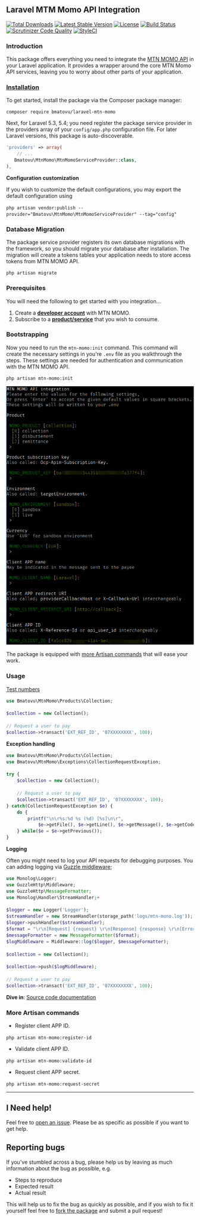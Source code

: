 ## Laravel MTM Momo API Integration

[![Total Downloads](https://poser.pugx.org/bmatovu/laravel-mtn-momo/downloads)](https://packagist.org/packages/bmatovu/laravel-mtn-momo)
[![Latest Stable Version](https://poser.pugx.org/bmatovu/laravel-mtn-momo/v/stable)](https://packagist.org/packages/bmatovu/laravel-mtn-momo)
[![License](https://poser.pugx.org/bmatovu/laravel-mtn-momo/license)](https://packagist.org/packages/bmatovu/laravel-mtn-momo)
[![Build Status](https://travis-ci.org/mtvbrianking/laravel-mtn-momo.svg?branch=master)](https://travis-ci.org/mtvbrianking/laravel-mtn-momo)
[![Scrutinizer Code Quality](https://scrutinizer-ci.com/g/mtvbrianking/laravel-mtn-momo/badges/quality-score.png?b=master)](https://scrutinizer-ci.com/g/mtvbrianking/laravel-mtn-momo/?branch=master)
[![StyleCI](https://github.styleci.io/repos/175959117/shield?branch=master)](https://github.styleci.io/repos/175959117)

### Introduction

This package offers everything you need to integrate the [MTN MOMO API](https://momodeveloper.mtn.com) in your Laravel application. It provides a wrapper around the core MTN Momo API services, leaving you to worry about other parts of your application.

### [Installation](https://packagist.org/packages/bmatovu/laravel-mtn-momo)

To get started, install the package via the Composer package manager:

```
composer require bmatovu/laravel-mtn-momo
```

Next, for Laravel 5.3, 5.4; you need register the package service provider in the providers array of your `config/app.php` configuration file. For later Laravel versions, this package is auto-discoverable.

```php
'providers' => array(
    // ...
   Bmatovu\MtnMomo\MtnMomoServiceProvider::class,
),
```

**Configuration customization**

If you wish to customize the default configurations, you  may export the default configuration using

`php artisan vendor:publish --provider="Bmatovu\MtnMomo\MtnMomoServiceProvider" --tag="config"`

### Database Migration

The package service provider registers its own database migrations with the framework, so you should migrate your database after installation. The migration will create a tokens tables your application needs to store access tokens from MTN MOMO API.

```
php artisan migrate
```

### Prerequisites

You will need the following to get started with you integration...

1. Create a [**developer account**](https://momodeveloper.mtn.com/signup) with MTN MOMO.
2. Subscribe to a [**product/service**](https://momodeveloper.mtn.com/products) that you wish to consume.

### Bootstrapping

Now you need to run the `mtn-momo:init` command. This command will create the necessary settings in you're `.env` file as you walkthrough the steps. These settings are needed for authentication and communication with the MTN MOMO API.

```
php artisan mtn-momo:init
```

![screenshot](screenshot.png)

The package is equipped with [more Artisan commands](#more-artisan-commands) that will ease your work.

### Usage

[Test numbers](https://momodeveloper.mtn.com/api-documentation/testing/#testing)

```php
use Bmatovu\MtnMomo\Products\Collection;

$collection = new Collection();

// Request a user to pay
$collection->transact('EXT_REF_ID', '07XXXXXXXX', 100);
```

**Exception handling**

```php
use Bmatovu\MtnMomo\Products\Collection;
use Bmatovu\MtnMomo\Exceptions\CollectionRequestException;

try {
    $collection = new Collection();
    
    // Request a user to pay
    $collection->transact('EXT_REF_ID', '07XXXXXXXX', 100);
} catch(CollectionRequestException $e) {
    do {
        printf("\n\r%s:%d %s (%d) [%s]\n\r", 
            $e->getFile(), $e->getLine(), $e->getMessage(), $e->getCode(), get_class($e));
    } while($e = $e->getPrevious());
}
```

**Logging**

Often you might need to log your API requests for debugging purposes. You can adding logging via [Guzzle middleware](http://docs.guzzlephp.org/en/stable/handlers-and-middleware.html#middleware);

```php
use Monolog\Logger;
use GuzzleHttp\Middleware;
use GuzzleHttp\MessageFormatter;
use Monolog\Handler\StreamHandler;+

$logger = new Logger('Logger');
$streamHandler = new StreamHandler(storage_path('logs/mtn-mono.log'));
$logger->pushHandler($streamHandler);
$format = "\r\n[Request] {request} \r\n[Response] {response} \r\n[Error] {error}.";
$messageFormatter = new MessageFormatter($format);
$logMiddleware = Middleware::log($logger, $messageFormatter);

$collection = new Collection();

$collection->push($logMiddleware);

// Request a user to pay
$collection->transact('EXT_REF_ID', '07XXXXXXXX', 100);
```

**Dive in**: [Source code documentation](https://mtvbrianking.github.io/laravel-mtn-momo)

### More Artisan commands

- Register client APP ID.

`php artisan mtn-momo:register-id`

- Validate client APP ID.

`php artisan mtn-momo:validate-id`

- Request client APP secret.

`php artisan mtn-momo:request-secret`

<hr/>

I Need help!
---
Feel free to [open an issue](https://github.com/mtvbrianking/laravel-mtn-momo/issues/new). Please be as specific as possible if you want to get help.

Reporting bugs
--
If you've stumbled across a bug, please help us by leaving as much information about the bug as possible, e.g.
- Steps to reproduce
- Expected result
- Actual result

This will help us to fix the bug as quickly as possible, and if you wish to fix it yourself feel free to [fork the package](https://github.com/mtvbrianking/laravel-mtn-momo) and submit a pull request!
